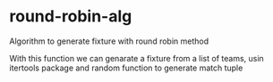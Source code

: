 # round-robin-alg
Algorithm to generate fixture with round robin method

With this function we can genarate a fixture from a list of teams, usin itertools package and random function to  generate match tuple
